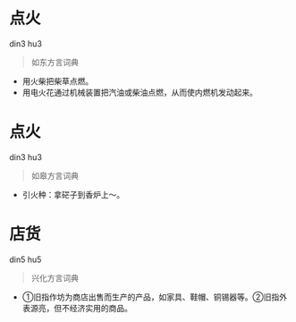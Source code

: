 # 点火
din3 hu3
> 如东方言词典
- 用火柴把柴草点燃。
- 用电火花通过机械装置把汽油或柴油点燃，从而使内燃机发动起来。

# 点火
din3 hu3
> 如皋方言词典
- 引火种：拿硭子到香炉上～。

# 店货
din5 hu5
> 兴化方言词典
- ①旧指作坊为商店出售而生产的产品，如家具、鞋帽、铜锡器等。②旧指外表源亮，但不经济实用的商品。
